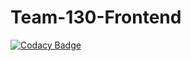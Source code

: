# Team-130-Frontend

[![Codacy Badge](https://api.codacy.com/project/badge/Grade/8a418bc448e94ecb97bed436faea4a69)](https://app.codacy.com/gh/BuildForSDGCohort2/Team-130-Frontend?utm_source=github.com&utm_medium=referral&utm_content=BuildForSDGCohort2/Team-130-Frontend&utm_campaign=Badge_Grade_Settings)